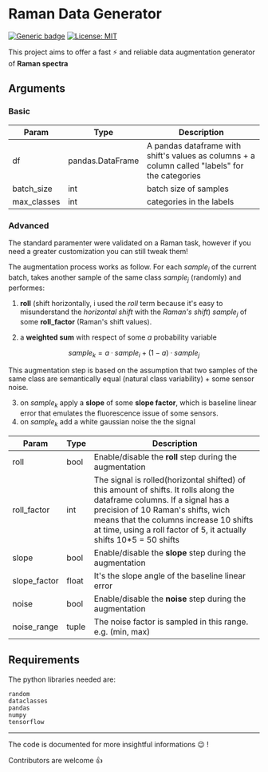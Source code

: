 # Raman Data Generator

[![Generic badge](https://img.shields.io/badge/python-v3.6+-<COLOR>.svg)]() [![License: MIT](https://img.shields.io/badge/License-MIT-yellow.svg)](https://opensource.org/licenses/MIT)

This project aims to offer a fast :zap: and reliable data augmentation generator of **Raman spectra**

## Arguments

### Basic
Param|Type|Description
---|---|---
df|pandas.DataFrame|A pandas dataframe with shift's values as columns + a column called "labels" for the categories
batch_size|int|batch size of samples
max_classes|int|categories in the labels

### Advanced
The standard paramenter were validated on a Raman task, however if you need a greater customization you can still tweak them!

The augmentation process works as follow.
For each $sample_i$ of the current batch, takes another sample of the same class $sample_j$ (randomly) and performes:
1. __roll__ (shift horizontally, i used the _roll_ term because it's easy to misunderstand the _horizontal shift_ with the _Raman's shift_) $sample_j$ of some __roll_factor__ (Raman's shift values).

2. a __weighted sum__ with respect of some $a$ probability variable

$$ sample_k = a·sample_i + (1-a)·sample_j $$

This augmentation step is based on the assumption that two samples of the same class are semantically equal (natural class variability) + some sensor noise.

3. on $sample_k$ apply a __slope__ of some __slope factor__, which is baseline linear error that emulates the fluorescence issue of some sensors.
4. on $sample_k$ add a white gaussian noise the the signal

Param|Type|Description
-|---|---
roll|bool|Enable/disable the __roll__ step during the augmentation
roll_factor|int|The signal is rolled(horizontal shifted) of this amount of shifts. It rolls along the dataframe columns. If a signal has a precision of 10 Raman's shifts, wich means that the columns increase 10 shifts at time, using a roll factor of 5, it actually shifts 10*5 = 50 shifts 
slope|bool|Enable/disable the __slope__ step during the augmentation
slope_factor|float|It's the slope angle of the baseline linear error
noise|bool|Enable/disable the __noise__ step during the augmentation
noise_range|tuple|The noise factor is sampled in this range. e.g. (min, max)


## Requirements
The python libraries needed are:

    random
    dataclasses
    pandas
    numpy
    tensorflow

---
The code is documented for more insightful informations :wink: !

Contributors are welcome :thumbsup:
